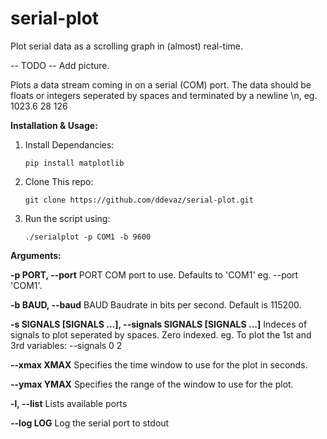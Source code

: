 serial-plot
===========

Plot serial data as a scrolling graph in (almost) real-time.

-- TODO -- Add picture.

Plots a data stream coming in on a serial (COM) port. The data should
be floats or integers seperated by spaces and terminated by a newline \n, 
eg. 1023.6 28 126

**Installation & Usage:**

1. Install Dependancies: 

     ```pip install matplotlib```
2. Clone This repo: 

     ```git clone https://github.com/ddevaz/serial-plot.git```
3. Run the script using: 

     ```./serialplot -p COM1 -b 9600```



**Arguments:**
  
  **-p PORT, --port** 
  PORT  COM port to use. Defaults to 'COM1' eg. --port 'COM1'.
  
  **-b BAUD, --baud** 
  BAUD  Baudrate in bits per second. Default is 115200.
  
  **-s SIGNALS [SIGNALS ...], --signals SIGNALS [SIGNALS ...]**
                        Indeces of signals to plot seperated by spaces. Zero
                        indexed. eg. To plot the 1st and 3rd variables:
                        --signals 0 2
                        
  **--xmax XMAX**           Specifies the time window to use for the plot in
                        seconds.
                        
  **--ymax YMAX**           Specifies the range of the window to use for the plot.
  
  **-l, --list**            Lists available ports
  
  **--log LOG**             Log the serial port to stdout
